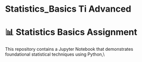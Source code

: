 # Statistics_Basics Ti Advanced 
# 📊 Statistics Basics Assignment

This repository contains a Jupyter Notebook that demonstrates foundational statistical techniques using Python,\
